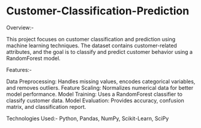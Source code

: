 # Customer-Classification-Prediction
Overview:-

This project focuses on customer classification and prediction using machine learning techniques.
The dataset contains customer-related attributes, and the goal is to classify and predict customer behavior using a RandomForest model.

Features:-

Data Preprocessing: Handles missing values, encodes categorical variables, and removes outliers.
Feature Scaling: Normalizes numerical data for better model performance.
Model Training: Uses a RandomForest classifier to classify customer data.
Model Evaluation: Provides accuracy, confusion matrix, and classification report.

Technologies Used:-
Python, 
Pandas, 
NumPy, 
Scikit-Learn, 
SciPy
